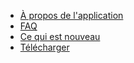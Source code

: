 * [À propos de l&#39;application](/wiki/about/fr)
* [FAQ](/wiki/faq/fr)
* [Ce qui est nouveau](/wiki/what-is-new/fr)
* [Télécharger](/wiki/download/fr)

